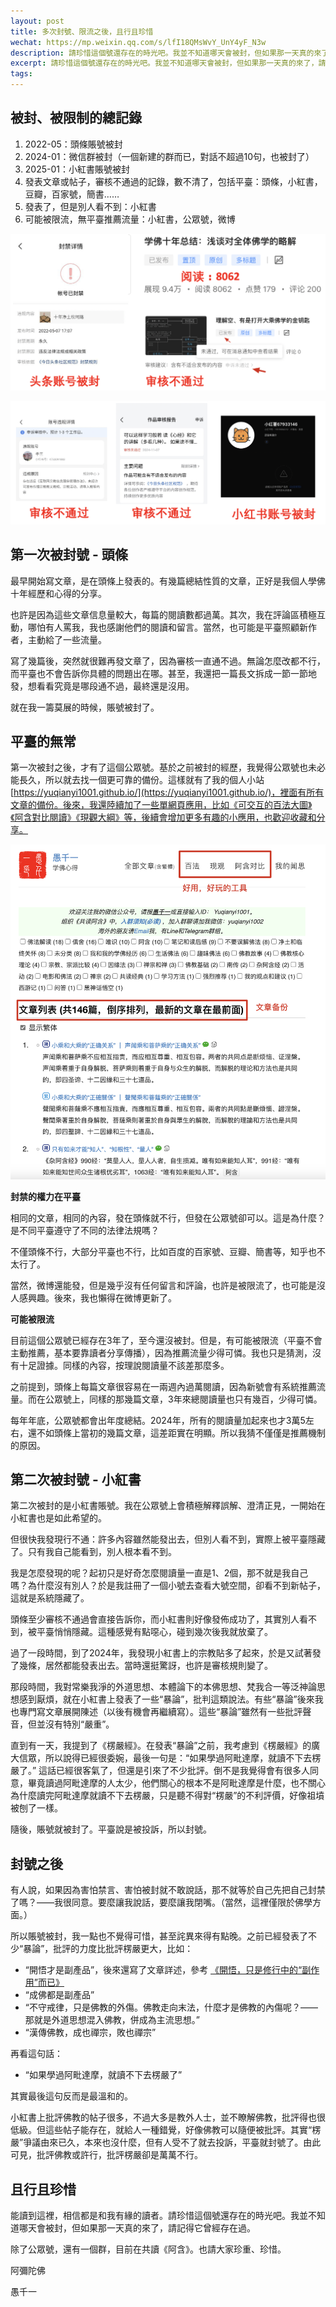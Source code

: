 ```yaml
---
layout: post
title: 多次封號、限流之後，且行且珍惜
wechat: https://mp.weixin.qq.com/s/lfI18QMsWvY_UnY4yF_N3w
description: 請珍惜這個號還存在的時光吧。我並不知道哪天會被封，但如果那一天真的來了，請記得它曾經存在過。
excerpt: 請珍惜這個號還存在的時光吧。我並不知道哪天會被封，但如果那一天真的來了，請記得它曾經存在過。
tags:
---
```


## 被封、被限制的總記錄

1. 2022-05：頭條賬號被封  
2. 2024-01：微信群被封（一個新建的群而已，對話不超過10句，也被封了）  
3. 2025-01：小紅書賬號被封  
4. 發表文章或帖子，審核不通過的記錄，數不清了，包括平臺：頭條，小紅書，豆瓣，百家號，簡書……  
5. 發表了，但是別人看不到：小紅書  
6. 可能被限流，無平臺推薦流量：小紅書，公眾號，微博  

![](../images/2025-02-12-16-28-33.png)

![](../images/2025-02-12-16-28-56.png)

## 第一次被封號 - 頭條

最早開始寫文章，是在頭條上發表的。有幾篇總結性質的文章，正好是我個人學佛十年經歷和心得的分享。

也許是因為這些文章信息量較大，每篇的閱讀數都過萬。其次，我在評論區積極互動，哪怕有人罵我，我也感謝他們的閱讀和留言。當然，也可能是平臺照顧新作者，主動給了一些流量。

寫了幾篇後，突然就很難再發文章了，因為審核一直通不過。無論怎麼改都不行，而平臺也不會告訴你具體的問題出在哪。甚至，我還把一篇長文拆成一節一節地發，想看看究竟是哪段通不過，最終還是沒用。

就在我一籌莫展的時候，賬號被封了。

## 平臺的無常

第一次被封之後，才有了這個公眾號。基於之前被封的經歷，我覺得公眾號也未必能長久，所以就去找一個更可靠的備份。這樣就有了我的個人小站 [https://yuqianyi1001.github.io/](https://yuqianyi1001.github.io/)，裡面有所有文章的備份。後來，我還陸續加了一些單網頁應用，比如《可交互的百法大圖》《阿含對比閱讀》《現觀大綱》等，後續會增加更多有趣的小應用，也歡迎收藏和分享。

![](../images/2025-02-12-16-33-34.png)

**封禁的權力在平臺**

相同的文章，相同的內容，發在頭條就不行，但發在公眾號卻可以。這是為什麼？是不同平臺遵守了不同的法律法規嗎？

不僅頭條不行，大部分平臺也不行，比如百度的百家號、豆瓣、簡書等，知乎也不太行了。

當然，微博還能發，但是幾乎沒有任何留言和評論，也許是被限流了，也可能是沒人感興趣。後來，我也懶得在微博更新了。

**可能被限流**

目前這個公眾號已經存在3年了，至今還沒被封。但是，有可能被限流（平臺不會主動推薦，基本要靠讀者分享傳播），因為推薦流量少得可憐。我也只是猜測，沒有十足證據。同樣的內容，按理說閱讀量不該差那麼多。

之前提到，頭條上每篇文章很容易在一兩週內過萬閱讀，因為新號會有系統推薦流量。而在公眾號上，同樣的那幾篇文章，3年來總閱讀量也只有幾百，少得可憐。

每年年底，公眾號都會出年度總結。2024年，所有的閱讀量加起來也才3萬5左右，還不如頭條上當初的幾篇文章，這差距實在明顯。所以我猜不僅僅是推薦機制的原因。

## 第二次被封號 - 小紅書

第二次被封的是小紅書賬號。我在公眾號上會積極解釋誤解、澄清正見，一開始在小紅書也是如此希望的。

但很快我發現行不通：許多內容雖然能發出去，但別人看不到，實際上被平臺隱藏了。只有我自己能看到，別人根本看不到。

我是怎麼發現的呢？起初只是好奇怎麼閱讀量一直是1、2個，那不就是我自己嗎？為什麼沒有別人？於是我註冊了一個小號去查看大號空間，卻看不到新帖子，這就是系統隱藏了。

頭條至少審核不通過會直接告訴你，而小紅書則好像發佈成功了，其實別人看不到，被平臺悄悄隱藏。這種感覺有點噁心，碰到幾次後我就放棄了。

過了一段時間，到了2024年，我發現小紅書上的宗教貼多了起來，於是又試著發了幾條，居然都能發表出去。當時還挺驚訝，也許是審核規則變了。

那段時間，我對常樂我淨的外道思想、本體論下的本佛思想、梵我合一等泛神論思想感到厭煩，就在小紅書上發表了一些“暴論”，批判這類說法。有些“暴論”後來我也專門寫文章展開陳述（以後有機會再繼續寫）。這些“暴論”雖然有一些批評聲音，但並沒有特別“嚴重”。

直到有一天，我提到了《楞嚴經》。在發表“暴論”之前，我考慮到《楞嚴經》的廣大信眾，所以說得已經很委婉，最後一句是：“如果學過阿毗達摩，就讀不下去楞嚴了。” 這話已經很客氣了，但還是引來了不少批評。倒不是我覺得會有很多人同意，畢竟讀過阿毗達摩的人太少，他們關心的根本不是阿毗達摩是什麼，也不關心為什麼讀完阿毗達摩就讀不下去楞嚴，只是聽不得對“楞嚴”的不利評價，好像祖墳被刨了一樣。

隨後，賬號就被封了。平臺說是被投訴，所以封號。

## 封號之後

有人說，如果因為害怕禁言、害怕被封就不敢說話，那不就等於自己先把自己封禁了嗎？——我很同意。要麼讓我說話，要麼讓我閉嘴。（當然，這裡僅限於佛學方面。）

所以賬號被封，我一點也不覺得可惜，甚至詫異來得有點晚。之前已經發表了不少“暴論”，批評的力度比批評楞嚴更大，比如：

* “開悟才是副產品”，後來還寫了文章詳述，參考 [《開悟，只是修行中的“副作用”而已》](https://mp.weixin.qq.com/s/8vutlnqb1W0HRc86JZMlIA)  
* “成佛都是副產品”  
* “不守戒律，只是佛教的外傷。佛教走向末法，什麼才是佛教的內傷呢？—— 那就是外道思想混入佛教，併成為主流思想。”  
* “漢傳佛教，成也禪宗，敗也禪宗”  

再看這句話：

* “如果學過阿毗達摩，就讀不下去楞嚴了”

其實最後這句反而是最溫和的。

小紅書上批評佛教的帖子很多，不過大多是教外人士，並不瞭解佛教，批評得也很低級。但這些帖子能存在，就給人一種錯覺，好像佛教可以隨便被批評。其實“楞嚴”爭議由來已久，本來也沒什麼，但有人受不了就去投訴，平臺就封號了。由此可見，批評佛教或許行，批評楞嚴卻是萬萬不行。


## 且行且珍惜

能讀到這裡，相信都是和我有緣的讀者。請珍惜這個號還存在的時光吧。我並不知道哪天會被封，但如果那一天真的來了，請記得它曾經存在過。

除了公眾號，還有一個群，目前在共讀《阿含》。也請大家珍重、珍惜。

阿彌陀佛

愚千一
